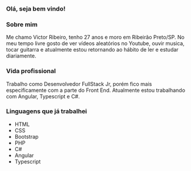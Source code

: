 ### Olá, seja bem vindo!

### Sobre mim
Me chamo Victor Ribeiro, tenho 27 anos e moro em Ribeirão Preto/SP. No meu tempo livre gosto de ver vídeos aleatórios no Youtube, ouvir musica, tocar guitarra e atualmente estou retornando ao hábito de ler e estudar diariamente.

### Vida profissional
 Trabalho como Desenvolvedor FullStack Jr, porém fico mais especificamente com a parte do Front End. Atualmente estou trabalhando com Angular, Typescript e C#.

### Linguagens que já trabalhei
* HTML
* CSS
* Bootstrap
* PHP
* C#
* Angular
* Typescript



